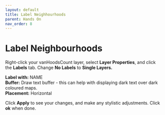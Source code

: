 ```yaml
---
layout: default
title: Label Neighhourhoods
parent: Hands On
nav_order: 8
---
```


# Label Neighbourhoods

Right-click your vanHoodsCount layer, select **Layer Properties**, and click the **Labels** tab. Change **No Labels** to **Single Layers.**

**Label with:** NAME    
**Buffer:** Draw text buffer - this can help with displaying dark text over dark coloured maps.    
**Placement:** Horizontal

Click **Apply** to see your changes, and make any stylistic adjustments. Click **ok** when done.
